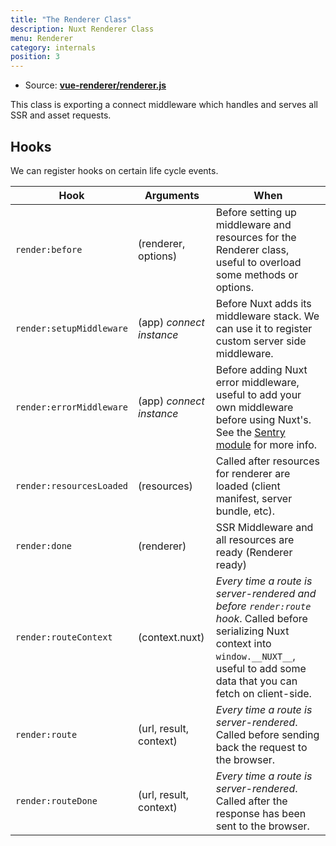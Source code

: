 ```yaml
---
title: "The Renderer Class"
description: Nuxt Renderer Class
menu: Renderer
category: internals
position: 3
---
```


- Source: **[vue-renderer/renderer.js](https://github.com/nuxt/nuxt.js/blob/dev/packages/vue-renderer/src/renderer.js)**

This class is exporting a connect middleware which handles and serves all SSR and asset requests.

## Hooks

We can register hooks on certain life cycle events.

| Hook                     | Arguments                | When                                                                                                                                                                                                               |
| ------------------------ | ------------------------ | ------------------------------------------------------------------------------------------------------------------------------------------------------------------------------------------------------------------ |
| `render:before`          | (renderer, options)      | Before setting up middleware and resources for the Renderer class, useful to overload some methods or options.                                                                                                     |
| `render:setupMiddleware` | (app) _connect instance_ | Before Nuxt adds its middleware stack. We can use it to register custom server side middleware.                                                                                                                    |
| `render:errorMiddleware` | (app) _connect instance_ | Before adding Nuxt error middleware, useful to add your own middleware before using Nuxt's. See the [Sentry module](https://github.com/nuxt-community/sentry-module/blob/v4.0.3/lib/module.js#L151) for more info. |
| `render:resourcesLoaded` | (resources)              | Called after resources for renderer are loaded (client manifest, server bundle, etc).                                                                                                                              |
| `render:done`            | (renderer)               | SSR Middleware and all resources are ready (Renderer ready)                                                                                                                                                        |
| `render:routeContext`    | (context.nuxt)           | _Every time a route is server-rendered and before `render:route` hook_. Called before serializing Nuxt context into `window.__NUXT__`, useful to add some data that you can fetch on client-side.                  |
| `render:route`           | (url, result, context)   | _Every time a route is server-rendered_. Called before sending back the request to the browser.                                                                                                                    |
| `render:routeDone`       | (url, result, context)   | _Every time a route is server-rendered_. Called after the response has been sent to the browser.                                                                                                                   |
